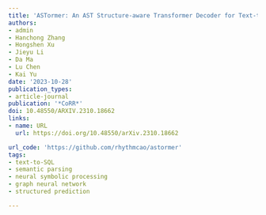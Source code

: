 ```yaml
---
title: 'ASTormer: An AST Structure-aware Transformer Decoder for Text-to-SQL'
authors:
- admin
- Hanchong Zhang
- Hongshen Xu
- Jieyu Li
- Da Ma
- Lu Chen
- Kai Yu
date: '2023-10-28'
publication_types:
- article-journal
publication: '*CoRR*'
doi: 10.48550/ARXIV.2310.18662
links:
- name: URL
  url: https://doi.org/10.48550/arXiv.2310.18662

url_code: 'https://github.com/rhythmcao/astormer'
tags:
- text-to-SQL
- semantic parsing
- neural symbolic processing
- graph neural network
- structured prediction

---
```

